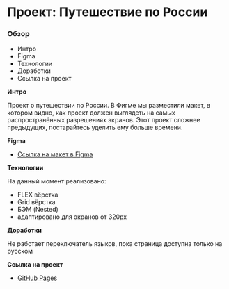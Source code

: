 # Проект: Путешествие по России

### Обзор
* Интро
* Figma
* Технологии
* Доработки
* Ссылка на проект

**Интро**

Проект о путешествии по России.
В Фигме мы разместили макет, в котором видно, как проект должен выглядеть на самых распространённых разрешениях экранов.
Этот проект сложнее предыдущих, постарайтесь уделить ему больше времени.

**Figma**

* [Ссылка на макет в Figma](https://www.figma.com/file/5S2WSbEFL6awjVWJ0NWL8Q/Sprint-3_-Russia-_-desktop-mobile?node-id=28503%3A0)

**Технологии**

На данный момент реализовано:
* FLEX вёрстка
* Grid вёрстка
* БЭМ (Nested)
* адаптировано для экранов от 320px

**Доработки**

Не работает переключатель языков, пока страница доступна только на русском

**Ссылка на проект**

* [GitHub Pages](https://dmitry-ko.github.io/russian-travel/)


